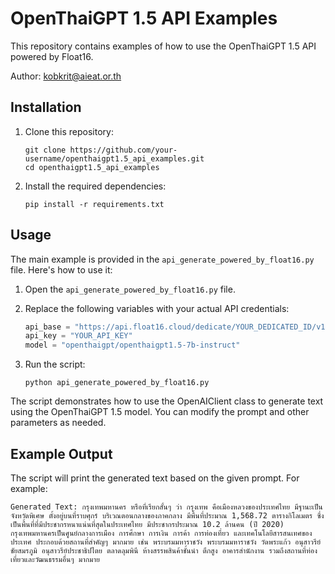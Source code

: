 # OpenThaiGPT 1.5 API Examples
This repository contains examples of how to use the OpenThaiGPT 1.5 API powered by Float16.

Author: kobkrit@aieat.or.th

## Installation

1. Clone this repository:
   ```
   git clone https://github.com/your-username/openthaigpt1.5_api_examples.git
   cd openthaigpt1.5_api_examples
   ```

2. Install the required dependencies:
   ```
   pip install -r requirements.txt
   ```

## Usage

The main example is provided in the `api_generate_powered_by_float16.py` file. Here's how to use it:

1. Open the `api_generate_powered_by_float16.py` file.

2. Replace the following variables with your actual API credentials:
   ```python
   api_base = "https://api.float16.cloud/dedicate/YOUR_DEDICATED_ID/v1"
   api_key = "YOUR_API_KEY"
   model = "openthaigpt/openthaigpt1.5-7b-instruct"
   ```

3. Run the script:
   ```
   python api_generate_powered_by_float16.py
   ```

The script demonstrates how to use the OpenAIClient class to generate text using the OpenThaiGPT 1.5 model. You can modify the prompt and other parameters as needed.

## Example Output

The script will print the generated text based on the given prompt. For example:

```
Generated Text: กรุงเทพมหานคร หรือที่เรียกสั้นๆ ว่า กรุงเทพ คือเมืองหลวงของประเทศไทย มีฐานะเป็นจังหวัดพิเศษ ตั้งอยู่บนที่ราบศุกร์ บริเวณตอนกลางของภาคกลาง มีพื้นที่ประมาณ 1,568.72 ตารางกิโลเมตร ซึ่งเป็นพื้นที่ที่มีประชากรหนาแน่นที่สุดในประเทศไทย มีประชากรประมาณ 10.2 ล้านคน (ปี 2020) กรุงเทพมหานครเป็นศูนย์กลางการเมือง การศึกษา การเงิน การค้า การท่องเที่ยว และเทคโนโลยีสารสนเทศของประเทศ ประกอบด้วยสถานที่สำคัญๆ มากมาย เช่น พระบรมมหาราชวัง พระบรมมหาราชวัง วัดพระแก้ว อนุสาวรีย์ชัยสมรภูมิ อนุสาวรีย์ประชาธิปไตย ตลาดลุมพินี ห้างสรรพสินค้าชั้นนำ ตึกสูง อาคารสำนักงาน รวมถึงสถานที่ท่องเที่ยวและวัฒนธรรมอื่นๆ มากมาย
```